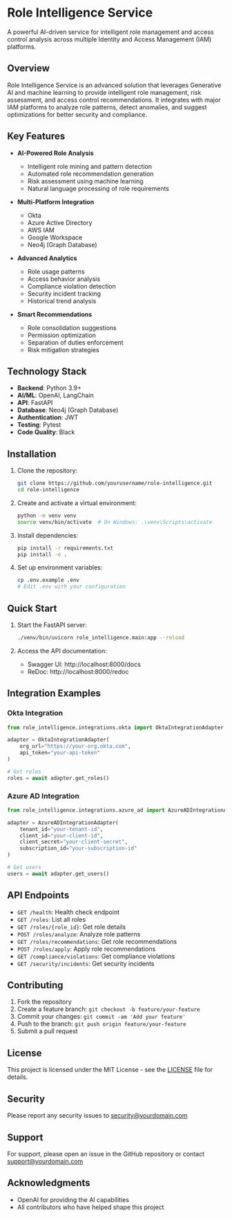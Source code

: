 # Role Intelligence Service

A powerful AI-driven service for intelligent role management and access control analysis across multiple Identity and Access Management (IAM) platforms.

## Overview

Role Intelligence Service is an advanced solution that leverages Generative AI and machine learning to provide intelligent role management, risk assessment, and access control recommendations. It integrates with major IAM platforms to analyze role patterns, detect anomalies, and suggest optimizations for better security and compliance.

## Key Features

- **AI-Powered Role Analysis**
  - Intelligent role mining and pattern detection
  - Automated role recommendation generation
  - Risk assessment using machine learning
  - Natural language processing of role requirements

- **Multi-Platform Integration**
  - Okta
  - Azure Active Directory
  - AWS IAM
  - Google Workspace
  - Neo4j (Graph Database)

- **Advanced Analytics**
  - Role usage patterns
  - Access behavior analysis
  - Compliance violation detection
  - Security incident tracking
  - Historical trend analysis

- **Smart Recommendations**
  - Role consolidation suggestions
  - Permission optimization
  - Separation of duties enforcement
  - Risk mitigation strategies

## Technology Stack

- **Backend**: Python 3.9+
- **AI/ML**: OpenAI, LangChain
- **API**: FastAPI
- **Database**: Neo4j (Graph Database)
- **Authentication**: JWT
- **Testing**: Pytest
- **Code Quality**: Black

## Installation

1. Clone the repository:
   ```bash
   git clone https://github.com/yourusername/role-intelligence.git
   cd role-intelligence
   ```

2. Create and activate a virtual environment:
   ```bash
   python -m venv venv
   source venv/bin/activate  # On Windows: .\venv\Scripts\activate
   ```

3. Install dependencies:
   ```bash
   pip install -r requirements.txt
   pip install -e .
   ```

4. Set up environment variables:
   ```bash
   cp .env.example .env
   # Edit .env with your configuration
   ```

## Quick Start

1. Start the FastAPI server:
   ```bash
   ./venv/bin/uvicorn role_intelligence.main:app --reload
   ```

2. Access the API documentation:
   - Swagger UI: http://localhost:8000/docs
   - ReDoc: http://localhost:8000/redoc

## Integration Examples

### Okta Integration
```python
from role_intelligence.integrations.okta import OktaIntegrationAdapter

adapter = OktaIntegrationAdapter(
    org_url="https://your-org.okta.com",
    api_token="your-api-token"
)

# Get roles
roles = await adapter.get_roles()
```

### Azure AD Integration
```python
from role_intelligence.integrations.azure_ad import AzureADIntegrationAdapter

adapter = AzureADIntegrationAdapter(
    tenant_id="your-tenant-id",
    client_id="your-client-id",
    client_secret="your-client-secret",
    subscription_id="your-subscription-id"
)

# Get users
users = await adapter.get_users()
```

## API Endpoints

- `GET /health`: Health check endpoint
- `GET /roles`: List all roles
- `GET /roles/{role_id}`: Get role details
- `POST /roles/analyze`: Analyze role patterns
- `GET /roles/recommendations`: Get role recommendations
- `POST /roles/apply`: Apply role recommendations
- `GET /compliance/violations`: Get compliance violations
- `GET /security/incidents`: Get security incidents

## Contributing

1. Fork the repository
2. Create a feature branch: `git checkout -b feature/your-feature`
3. Commit your changes: `git commit -am 'Add your feature'`
4. Push to the branch: `git push origin feature/your-feature`
5. Submit a pull request

## License

This project is licensed under the MIT License - see the [LICENSE](LICENSE) file for details.

## Security

Please report any security issues to security@yourdomain.com

## Support

For support, please open an issue in the GitHub repository or contact support@yourdomain.com

## Acknowledgments

- OpenAI for providing the AI capabilities
- All contributors who have helped shape this project 